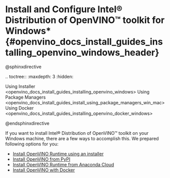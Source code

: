 # Install and Configure Intel® Distribution of OpenVINO™ toolkit for Windows* {#openvino_docs_install_guides_installing_openvino_windows_header}

@sphinxdirective

.. toctree::
   :maxdepth: 3
   :hidden:

   Using Installer <openvino_docs_install_guides_installing_openvino_windows>
   Using Package Managers <openvino_docs_install_guides_install_using_package_managers_win_mac>
   Using Docker <openvino_docs_install_guides_installing_openvino_docker_windows>

@endsphinxdirective

If you want to install Intel® Distribution of OpenVINO™ toolkit on your Windows machine, there are a few ways to accomplish this. We prepared following options for you: 

* [Install OpenVINO Runtime using an installer](installing-openvino-windows.md)
* [Install OpenVINO from PyPI](installing-openvino-pip.md)
* [Install OpenVINO Runtime from Anaconda Cloud](installing-openvino-conda.md)
* [Install OpenVINO with Docker](installing-openvino-docker-windows.md)
